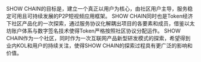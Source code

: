 SHOW CHAIN的目标是，建立一个真正以用户为核心，由社区用户主导，服务稳定可用且可持续发展的P2P短视频应用框架。
SHOW CHAIN同时也是Token经济下社区产品化的一次探索，通过服务协议化解耦出项目的各要素和成员，借鉴以太坊账户体系与数字签名技术使得Token严格按照社区协议分配运作。
SHOW CHAIN作为一个社区，同时作为一次互联网产品新型研发模式的探索，希望得到业内KOL和用户的持续关注，使得SHOW CHAIN的探索过程具有更广泛的影响和价值。
